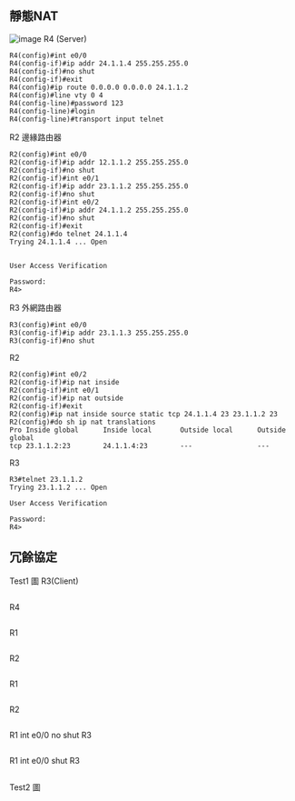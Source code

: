 ## 靜態NAT

![image](https://github.com/zixxizxx/Liux-note/blob/main/110-1%20Cisco/image/image.png)
R4 (Server)
```
R4(config)#int e0/0
R4(config-if)#ip addr 24.1.1.4 255.255.255.0
R4(config-if)#no shut
R4(config-if)#exit
R4(config)#ip route 0.0.0.0 0.0.0.0 24.1.1.2
R4(config)#line vty 0 4
R4(config-line)#password 123
R4(config-line)#login
R4(config-line)#transport input telnet
```
R2 邊緣路由器
```
R2(config)#int e0/0
R2(config-if)#ip addr 12.1.1.2 255.255.255.0
R2(config-if)#no shut
R2(config-if)#int e0/1
R2(config-if)#ip addr 23.1.1.2 255.255.255.0
R2(config-if)#no shut
R2(config-if)#int e0/2
R2(config-if)#ip addr 24.1.1.2 255.255.255.0
R2(config-if)#no shut
R2(config-if)#exit
R2(config)#do telnet 24.1.1.4
Trying 24.1.1.4 ... Open


User Access Verification

Password:
R4>
```
R3 外網路由器
```
R3(config)#int e0/0
R3(config-if)#ip addr 23.1.1.3 255.255.255.0
R3(config-if)#no shut
```
R2
```
R2(config)#int e0/2
R2(config-if)#ip nat inside
R2(config-if)#int e0/1
R2(config-if)#ip nat outside
R2(config-if)#exit
R2(config)#ip nat inside source static tcp 24.1.1.4 23 23.1.1.2 23
R2(config)#do sh ip nat translations
Pro Inside global      Inside local       Outside local      Outside global
tcp 23.1.1.2:23        24.1.1.4:23        ---                ---
```
R3
```
R3#telnet 23.1.1.2
Trying 23.1.1.2 ... Open

User Access Verification

Password:
R4>
```

## 冗餘協定

Test1
圖
R3(Client)
```

```
R4
```

```
R1
```

```
R2
```

```
R1
```

```
R2
```

```
R1 int e0/0 no shut
R3
```

```
R1 int e0/0 shut
R3
```

```

Test2
圖
